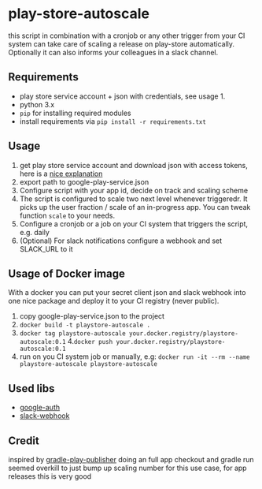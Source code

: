 # play-store-autoscale
this script in combination with a cronjob or any other trigger from your CI
system can take care of scaling a release on play-store automatically.
Optionally it can also informs your colleagues in a slack channel.

## Requirements
- play store service account + json with credentials, see usage 1.
- python 3.x
- `pip` for installing required modules
- install requirements via `pip install -r requirements.txt`


## Usage
1. get play store service account and download json with access tokens, here is
a [nice
explanation](https://github.com/Triple-T/gradle-play-publisher#service-account)
2. export path to google-play-service.json
3. Configure script with your app id, decide on track and scaling scheme
4. The script is configured to scale two next level whenever triggeredr.
It picks up the user fraction / scale of an in-progress app.
You can tweak function `scale` to your needs.
5. Configure a cronjob or a job on your CI system that triggers the script,
   e.g. daily
6. (Optional) For slack notifications configure a webhook and set SLACK_URL to it


## Usage of Docker image
With a docker you can put your secret client json and slack webhook into one
nice package and deploy it to your CI registry (never public).
1. copy google-play-service.json to the project
2. `docker build -t playstore-autoscale .`
3. `docker tag playstore-autoscale
   your.docker.registry/playstore-autoscale:0.1`
4.`docker push your.docker.registry/playstore-autoscale:0.1`
5. run on you CI system job or manually, e.g:
`docker run -it --rm --name playstore-autoscale playstore-autoscale`


## Used libs
- [google-auth](https://github.com/googleapis/google-auth-library-python)
- [slack-webhook](ihttps://github.com/10mohi6/slack-webhook-python)


## Credit
inspired by
[gradle-play-publisher](https://github.com/Triple-T/gradle-play-publisher)
doing an full app checkout and gradle run seemed overkill to just bump up
    scaling number for this use case, for app releases this is very good
